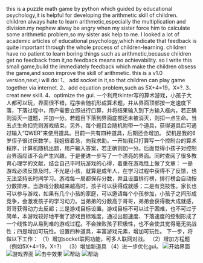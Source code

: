 this is a puzzle math game by python which guided by educational psychology,it is helpful for developing the arithmetic skill of children.
children always hate to learn arithmetic,especially the  multiplication and division.my nephew alway be angry when my sister force him to calculate some arithmetic problem,so
my sister ask help to me.
I looked a lot of academic articles of educational psychology,which indicate that feedback is quite important through the whole process of children-learning.
children have no patient to learn boring things such as arithmetic,because children get no feedback from it,no feedback means no achievability.
so I write this small game,build the immediately feedback which make the children obsess the game,and soon improve the skill of arithmetic.
this is a v1.0 version,next,i will do:
1、 add socket in it,so that children can play game together via internet.
2、add equation problem,such as 5X+4=19，X=?.
3、creat new skill.
4、optimize the gui.
一个利用tkinter写的算术游戏，小孩子大人都可以玩，界面很不错，程序会随机形成算术题，并从界面顶部按一定速度下落，下落过程中，用户需要立即进行口算，并将结果输入到下方输入框内，若正确则消灭一道题，并加一分。若题目下落到界面底部还未被消灭，则扣一点生命。当五点生命扣完则游戏结束。另外，每个题目会随机附带一个道具，获得道具后可通过输入“QWER”来使用道具。目前一共有四种道具，后期还会增加。
契机是我的6岁侄子很讨厌数学，我姐很着急，向我求助。一开始我只打算写一个控制台的算术程序，计算机随机出题，用户输入答案，若正确则加一分。后面觉得小孩子对控制台界面应该不会产生兴趣，于是便进一步写了一个漂亮的界面。同时查阅了很多教育心理学的文献，结合自己平时玩游戏的心得，着重在游戏性上做了文章：
一是游戏必须反馈及时。不光是小孩，就算是成年人，在学习过程中获得不了反馈，也无法坚持长时间学习。游戏每一局都保存分数，并且设置排行榜，排行榜会自动按分数排序。当游戏分数越来越高时，孩子可以获得成就感；二是有竞技性。家长也可以参与游戏，如果有几个小孩的家庭，可以邀请每个小孩参加，小孩子之间形成竞争，会激发孩子的学习动力。当弟弟的分数高于哥哥，弟弟会获得极大成就感，哥哥获得动力去反超；三是游戏目标设置。游戏目标不可以过于困难，也不可过于简单，本游戏较好地平衡了游戏目标难度，通过出题速度、下落速度的控制形成了一个线性的从易到难的游戏过程。不会挫败孩子积极性，也不会使其觉得毫无挑战性；四是增加可玩性。设置四种道具，丰富游戏元素，增加可玩性。
下一步，将做以下工作：
（1）增加socket联网功能，可多人联网对战。
（2）增加方程题（例如5X+4=19，X=?）
（3）增加新道具
（4）进一步优化gui。
![开始界面](https://userblink.csdnimg.cn/20210218/lvqingfeng110/pic/364bd31a591993ce16d9774c0f10945e-0.png)
![游戏界面](https://userblink.csdnimg.cn/20210218/lvqingfeng110/pic/076c5a4b3dec562cdf01ea2e936ee551-1.png)
![击中效果](https://userblink.csdnimg.cn/20210218/lvqingfeng110/pic/91fdd68f23938ce60b5f00915106ae8f-2.png)
![帮助](https://userblink.csdnimg.cn/20210218/lvqingfeng110/pic/4c90ff53482ff50958f5af75d536c982-0.png)
![帮助](https://userblink.csdnimg.cn/20210218/lvqingfeng110/pic/20d12fb2cc6fba32813d1140ae59c66f-3.png)
